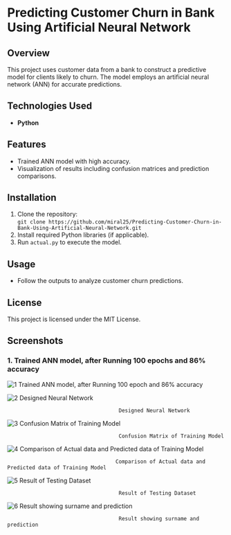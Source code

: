 # Predicting Customer Churn in Bank Using Artificial Neural Network

## Overview
This project uses customer data from a bank to construct a predictive model for clients likely to churn. The model employs an artificial neural network (ANN) for accurate predictions.

## Technologies Used
- **Python**

## Features
- Trained ANN model with high accuracy.
- Visualization of results including confusion matrices and prediction comparisons.

## Installation
1. Clone the repository:  
   `git clone https://github.com/miral25/Predicting-Customer-Churn-in-Bank-Using-Artificial-Neural-Network.git`
2. Install required Python libraries (if applicable).
3. Run `actual.py` to execute the model.

## Usage
- Follow the outputs to analyze customer churn predictions.

## License
This project is licensed under the MIT License.


## Screenshots

### 1. Trained ANN model, after Running 100 epochs and 86% accuracy
    
![1  Trained ANN model, after Running 100 epoch and 86% accuracy](https://user-images.githubusercontent.com/29537650/86046940-b2aa6580-ba6b-11ea-8550-6e13a37234b3.png)

![2  Designed Neural Network](https://user-images.githubusercontent.com/29537650/86046942-b3db9280-ba6b-11ea-93ac-ca8bcf004084.png)

                                        Designed Neural Network


![3  Confusion Matrix of Training Model](https://user-images.githubusercontent.com/29537650/86046946-b5a55600-ba6b-11ea-96eb-7cffd5a0f1b5.png)

                                        Confusion Matrix of Training Model


![4  Comparison of Actual data and Predicted data of Training Model](https://user-images.githubusercontent.com/29537650/86046950-b63dec80-ba6b-11ea-85d1-3bbd8586b482.png)

                                       Comparison of Actual data and Predicted data of Training Model


![5  Result of Testing Dataset](https://user-images.githubusercontent.com/29537650/86046951-b63dec80-ba6b-11ea-98e2-137254e3493d.png)

                                        Result of Testing Dataset


![6  Result showing surname and prediction](https://user-images.githubusercontent.com/29537650/86046954-b6d68300-ba6b-11ea-8987-95c84eafee8d.png)

                                        Result showing surname and prediction
